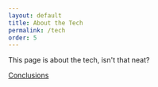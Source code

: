 ```yaml
---
layout: default
title: About the Tech
permalink: /tech
order: 5
---
```


This page is about the tech, isn't that neat?

[Conclusions](conclusions)
